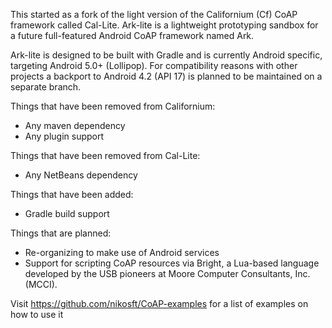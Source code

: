 This started as a fork of the light version of the Californium (Cf) CoAP framework called Cal-Lite. Ark-lite is a lightweight prototyping sandbox for a future full-featured Android CoAP framework named Ark. 

Ark-lite is designed to be built with Gradle and is currently Android specific, targeting Android 5.0+ (Lollipop). For compatibility reasons with other projects a backport to Android 4.2 (API 17) is planned to be maintained on a separate branch.

Things that have been removed from Californium:

* Any maven dependency
* Any plugin support

Things that have been removed from Cal-Lite:

* Any NetBeans dependency

Things that have been added:

* Gradle build support

Things that are planned:

* Re-organizing to make use of Android services
* Support for scripting CoAP resources via Bright, a Lua-based language developed by the USB pioneers at Moore Computer Consultants, Inc. (MCCI).




Visit https://github.com/nikosft/CoAP-examples for a list of examples on how to use it
